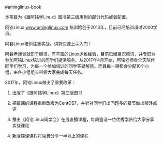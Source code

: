 #aminglinux-book

本项目为《跟阿铭学Linux》图书第三版用到的部分代码或者配置。

阿铭Linux www.aminglinux.com 培训始创于2013年，目前已经培训超过2000学员。

阿铭Linux培训注重实战，讲究快速上手入门！

阿铭老师曾就职于腾讯，有丰富的Linux运维经验，目前已经离职腾讯，并专职为参加阿铭Linux培训的同学们提供服务。从2017年4月开始，阿铭老师会全天陪伴同学们学习，为每一个参加培训的同学答疑解惑。而且每一期都会分配10个小组，由各小组组长带领大家完成每天任务。

2017年，阿铭Linux做出了重要改革：

1. 出版了《跟阿铭学Linux》第三版图书

2. 把猿课的课程重新改版为CentOS7，并针对同学们出问题多的章节做出额外点评

3. 推出《阿铭Linux同学会》在线直播课程，每周邀请一位优秀学员给大家分享实战课程

4. 新版猿课课程将免费分享一半以上的课程
